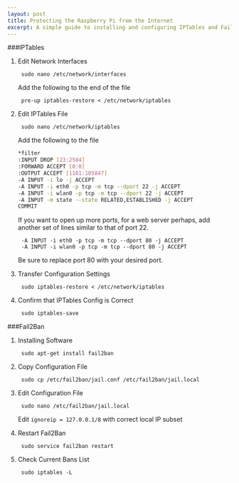 ```yaml
---
layout: post
title: Protecting the Raspberry Pi from the Internet
excerpt: A simple guide to installing and configuring IPTables and Fail2Ban on the Raspberry Pi.
---
```


###IPTables
1. Edit Network Interfaces

		sudo nano /etc/network/interfaces
		
	Add the following to the end of the file
	
		pre-up iptables-restore < /etc/network/iptables
		
2. Edit IPTables File

		sudo nano /etc/network/iptables
		
	Add the following to the file
	
	``` bash
	*filter
	:INPUT DROP [23:2584]
	:FORWARD ACCEPT [0:0]
	:OUTPUT ACCEPT [1161:105847]
	-A INPUT -i lo -j ACCEPT
	-A INPUT -i eth0 -p tcp -m tcp --dport 22 -j ACCEPT
	-A INPUT -i wlan0 -p tcp -m tcp --dport 22 -j ACCEPT
	-A INPUT -m state --state RELATED,ESTABLISHED -j ACCEPT
	COMMIT
	```
	
	If you want to open up more ports, for a web server perhaps, add another set of lines similar to that of port 22.
	
		-A INPUT -i eth0 -p tcp -m tcp --dport 80 -j ACCEPT
		-A INPUT -i wlan0 -p tcp -m tcp --dport 80 -j ACCEPT

	Be sure to replace port 80 with your desired port.
3. Transfer Configuration Settings

		sudo iptables-restore < /etc/network/iptables
		
4. Confirm that IPTables Config is Correct

		sudo iptables-save

###Fail2Ban
1. Installing Software

		sudo apt-get install fail2ban
		
2. Copy Configuration File

		sudo cp /etc/fail2ban/jail.conf /etc/fail2ban/jail.local
		
3. Edit Configuration File

		sudo nano /etc/fail2ban/jail.local
		
	Edit `ignoreip = 127.0.0.1/8` with correct local IP subset
	
4. Restart Fail2Ban

		sudo service fail2ban restart
		
5. Check Current Bans List

		sudo iptables -L